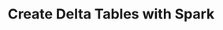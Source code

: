 ---
id: 16-create-delta-tables-spark
title: Create Delta Tables with Spark
imgalt: "Create Delta Tables with Spark"
---